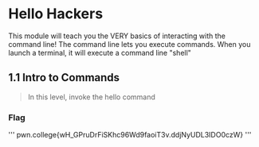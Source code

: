 # Hello Hackers
This module will teach you the VERY basics of interacting with the command line! The command line lets you execute commands. When you launch a terminal, it will execute a command line "shell"

## 1.1 Intro to Commands

>In this level, invoke the hello command

### Flag
'''
 pwn.college{wH_GPruDrFiSKhc96Wd9faoiT3v.ddjNyUDL3IDO0czW}
'''


